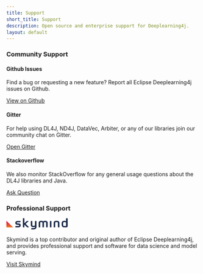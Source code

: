 ```yaml
---
title: Support
short_title: Support
description: Open source and enterprise support for Deeplearning4j.
layout: default
---
```


<div class="title-heading1 mb40">
    <h3>Community Support</h3>
</div>

<div class="row">
    <div class="col-md-4 mb30">
        <h4>Github Issues</h4>
        <p>
         	Find a bug or requesting a new feature? Report all Eclipse Deeplearning4j issues on Github.
        </p>
        <p>
        	<a href="https://github.com/eclipse/deeplearning4j/issues" target="_blank" role="button" class="btn btn-rounded btn-lg btn-warning">View on Github <i class="fab fa-github"></i></a>
        </p>
    </div>
    <div class="col-md-4 mb30">
        <h4>Gitter</h4>
        <p>
            For help using DL4J, ND4J, DataVec, Arbiter, or any of our libraries join our community chat on Gitter.
        </p>
        <p>
        	<a href="https://gitter.im/deeplearning4j/deeplearning4j/" target="_blank" role="button" class="btn btn-rounded btn-lg btn-warning">Open Gitter <i class="fab fa-gitter"></i></a>
        </p>
    </div>
    <div class="col-md-4 mb30">
        <h4>Stackoverflow</h4>
        <p>
            We also monitor StackOverflow for any general usage questions about the DL4J libraries and Java.
        </p>
        <p>
        	<a href="https://stackoverflow.com/search?tab=newest&q=deeplearning4j" target="_blank" role="button" class="btn btn-rounded btn-lg btn-warning">Ask Question <i class="fab fa-stack-overflow"></i></a>
        </p>
    </div>
</div>

<div class="title-heading1 pt90 mb40">
    <h3>Professional Support</h3>
</div>

<div class="row">
    <div class="col-md-3 mb30">
    </div>
    <div class="col-md-6 mb30 text-center">
    	<p>
    		<img src="/images/skymind-logo.png" alt="skymind">
    	</p>
        <p>
            Skymind is a top contributor and original author of Eclipse Deeplearning4j, and provides professional support and software for data science and model serving.
        </p>
        <p>
        	<a href="https://skymind.ai/" target="_blank" role="button" class="btn btn-rounded btn-lg btn-warning">Visit Skymind</a>
        </p>
    </div>
    <div class="col-md-3 mb30">
    </div>
</div>
